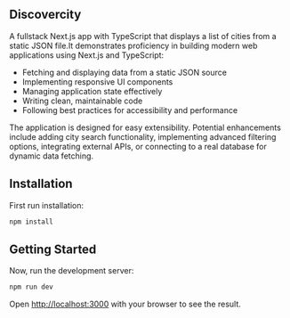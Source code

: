 ## Discovercity

A fullstack Next.js app with TypeScript that displays a list of cities from a static JSON file.It demonstrates proficiency in building modern web applications using Next.js and TypeScript:

- Fetching and displaying data from a static JSON source
- Implementing responsive UI components
- Managing application state effectively
- Writing clean, maintainable code
- Following best practices for accessibility and performance

The application is designed for easy extensibility. Potential enhancements include adding city search functionality, implementing advanced filtering options, integrating external APIs, or connecting to a real database for dynamic data fetching.

## Installation

First run installation:

```bash
npm install
```

## Getting Started

Now, run the development server:

```bash
npm run dev
```

Open [http://localhost:3000](http://localhost:3000) with your browser to see the result.